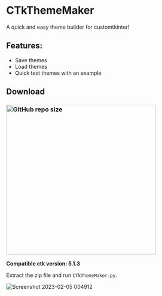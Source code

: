 # CTkThemeMaker
A quick and easy theme builder for customtkinter!

## Features:
- Save themes
- Load themes
- Quick test themes with an example
## Download
### [<img alt="GitHub repo size" src="https://img.shields.io/github/repo-size/Akascape/CTkThemeMaker?&color=green&label=Download%20CTkThemeMaker&logo=Python&logoColor=yellow&style=for-the-badge"  width="400">](https://github.com/Akascape/CTkThemeMaker/archive/refs/heads/main.zip)

**Compatible ctk version: 5.1.3**

Extract the zip file and run `CTkThemeMaker.py`.

![Screenshot 2023-02-05 004912](https://user-images.githubusercontent.com/89206401/216785762-7277326d-3a87-4e01-aae3-302af1e5ec3a.jpg)
